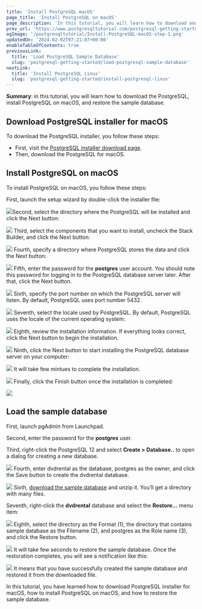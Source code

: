 ```yaml
---
title: 'Install PostgreSQL macOS'
page_title: 'Install PostgreSQL on macOS'
page_description: 'In this tutorial, you will learn how to download and install PostgreSQL on macOS step by step.'
prev_url: 'https://www.postgresqltutorial.com/postgresql-getting-started/install-postgresql-macos/'
ogImage: '/postgresqltutorial/Install-PostgreSQL-macOS-step-1.png'
updatedOn: '2024-02-02T07:21:07+00:00'
enableTableOfContents: true
previousLink:
  title: 'Load PostgreSQL Sample Database'
  slug: 'postgresql-getting-started/load-postgresql-sample-database'
nextLink:
  title: 'Install PostgreSQL Linux'
  slug: 'postgresql-getting-started/install-postgresql-linux'
---
```


**Summary**: in this tutorial, you will learn how to download the PostgreSQL, install PostgreSQL on macOS, and restore the sample database.

<CTA title="Run PostgreSQL in the Cloud, Free" description="As an alternative to installing Postgres locally, you can get cloud Postgres in seconds on Neon with a generous free plan. No credit card required." buttonText="Get Cloud Postgres" buttonUrl="/signup?ref=pgt-install-cta" />

## Download PostgreSQL installer for macOS

To download the PostgreSQL installer, you follow these steps:

- First, visit the [PostgreSQL installer download page](https://www.enterprisedb.com/downloads/postgres-postgresql-downloads).
- Then, download the PostgreSQL for macOS.

## Install PostgreSQL on macOS

To install PostgreSQL on macOS, you follow these steps:

First, launch the setup wizard by double\-click the installer file:

![](/postgresqltutorial/Install-PostgreSQL-macOS-step-1.png)Second, select the directory where the PostgreSQL will be installed and click the Next button:

![](/postgresqltutorial/Install-PostgreSQL-macOS-step-2.png)
Third, select the components that you want to install, uncheck the Stack Builder, and click the Next button:

![](/postgresqltutorial/Install-PostgreSQL-macOS-step-3.png)
Fourth, specify a directory where PostgreSQL stores the data and click the Next button:

![](/postgresqltutorial/Install-PostgreSQL-macOS-step-4.png)
Fifth, enter the password for the **postgres** user account. You should note this password for logging in to the PostgreSQL database server later. After that, click the Next button.

![](/postgresqltutorial/Install-PostgreSQL-macOS-step-5.png)
Sixth, specify the port number on which the PostgreSQL server will listen. By default, PostgreSQL uses port number 5432\.

![](/postgresqltutorial/Install-PostgreSQL-macOS-step-6.png)
Seventh, select the locale used by PostgreSQL. By default, PostgreSQL uses the locale of the current operating system:

![](/postgresqltutorial/Install-PostgreSQL-macOS-step-7.png)
Eighth, review the installation information. If everything looks correct, click the Next button to begin the installation.

![](/postgresqltutorial/Install-PostgreSQL-macOS-step-8.png)
Ninth, click the Next button to start installing the PostgreSQL database server on your computer:

![](/postgresqltutorial/Install-PostgreSQL-macOS-step-9.png)
It will take few mintues to complete the installation.

![](/postgresqltutorial/Install-PostgreSQL-step-10.png)
Finally, click the Finish button once the installation is completed:

![](/postgresqltutorial/Install-PostgreSQL-step-11.png)

## Load the sample database

First, launch pgAdmin from Launchpad.

Second, enter the password for the **postgres** user.

Third, right\-click the PostgreSQL 12 and select **Create \> Database..** to open a dialog for creating a new database.

![](/postgresqltutorial/Restore-Sample-Database-Step-1.png)
Fourth, enter dvdrental as the database, postgres as the owner, and click the Save button to create the dvdrental database.

![](/postgresqltutorial/Restore-Sample-Database-Step-2.png)
Sixth, [download the sample database](postgresql-sample-database) and unzip it. You’ll get a directory with many files.

Seventh, right\-click the **dvdrental** database and select the **Restore…** menu item:

![](/postgresqltutorial/Restore-Sample-Database-Step-3.png)
Eighth, select the directory as the Format (1\), the directory that contains sample database as the Filename (2\), and postgres as the Role name (3\), and click the Restore button.

![](/postgresqltutorial/Restore-Sample-Database-Step-4.png)
It will take few seconds to restore the sample database. Once the restoration completes, you will see a notification like this:

![](/postgresqltutorial/Restore-Sample-Database-Step-5.png)
It means that you have successfully created the sample database and restored it from the downloaded file.

In this tutorial, you have learned how to download PostgreSQL installer for macOS, how to install PostgreSQL on macOS, and how to restore the sample database.
